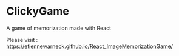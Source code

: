 # ClickyGame
A game of memorization made with React

Please visit : https://etiennewarneck.github.io/React_ImageMemorizationGame/
